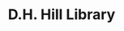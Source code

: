 ---
events:
- building: D.H. Hill Library
  categories: dh-hill-library
  description: The first Pan Afrikan Festival began on March 22 of that year and continued
    until April 2. The festival featured lectures by C. T. Vivian and other speakers,
    as well as musical performances. The Pan Afrikan Festival has been an annual event
    at NC State since then.
  event_decade: '1970'
  event_id: '12'
  excerpt: The first Pan Afrikan Festival began on March 22 of that year and continued
    until April 2. The festival featured lectures by C. T. Vivian and other speakers,
    as well as musical performances. The Pan Afrikan Festival has been an annual event
    at NC State since then.
  image id (orig): ua023_025-002-bx0004-003-007
  image_caption: Dancers at Pan-African festival
  image_id: ua023_025-002-bx0004-003-007
  image_link: https://d.lib.ncsu.edu/collections/catalog/ua023_025-002-bx0004-003-007
  start_date: 03/01/1971
  title: Pan Afrikan Festival
  year: '1971'
- building: D.H. Hill Library
  categories: dh-hill-library
  description: The Collection Management Department was established in the library,
    with Margaret Hunt as its first head. Hunt had been one of the first African American
    librarians hired during the 1970s.
  event_decade: '1990'
  event_id: '28'
  excerpt: The Collection Management Department was established in the library, with
    Margaret Hunt as its first head. Hunt had been one of the first African American
    librarians hired during the 1970s.
  image id (orig): '0003311'
  image_caption: D. H. Hill Jr. Library's new bookstack, North Carolina State University.
  image_id: '0003311'
  image_link: https://d.lib.ncsu.edu/collections/catalog/0003311
  start_date: 01/01/1990
  title: Collection Management Department established
  year: '1990'
- building: D.H. Hill Library
  categories: dh-hill-library
  description: William V. Frazier was hired as the first African American in a professional
    librarian position.
  event_decade: '1970'
  event_id: '77'
  excerpt: William V. Frazier was hired as the first African American in a professional
    librarian position.
  image id (orig): 0003309
  image_caption: D. H. Hill Jr. Library, aerial view
  image_id: 0003309
  image_link: https://d.lib.ncsu.edu/collections/catalog/0003309
  redirect_from: /events/23/index.html
  start_date: 01/01/1970
  title: First African American Librarian
  year: '1970'
- audio_id: sa-rwb-010
  building: D.H. Hill Library
  categories: dh-hill-library
  description: Eric Moore became the first African American Student Senate President.
  event_decade: '1960'
  event_id: '79'
  excerpt: Eric Moore became the first African American Student Senate President.
  image id (orig): 0004840
  image_caption: Chancellor John T. Caldwell posing with North Carolina State University
    student government officials, including Eric N. Moore, at Memorial Bell Tower
  image_id: 0004840
  image_link: https://d.lib.ncsu.edu/collections/catalog/0004840
  redirect_from: /events/21/index.html
  start_date: 4/1/1969
  title: First African American Student Senate President
  year: '1969'
- audio_id: sa-rwb-006
  building: D.H. Hill Library
  categories: d.h.-hill-library
  description: Edward Walker was hired as a mail clerk, becoming the first full-time
    African American staff member of the library.
  event_decade: '1960'
  event_id: '89'
  excerpt: Edward Walker was hired as a mail clerk, becoming the first full-time African
    American staff member of the library.
  image id (orig): '0003271'
  image_caption: D. H. Hill Jr. Library
  image_id: '0003271'
  image_link: https://d.lib.ncsu.edu/collections/catalog/0003271
  redirect_from: /events/9/index.html
  start_date: 1/1/1962
  title: First Full-Time African American Library Staff Member
  year: '1962'
lat: '35.787601'
layout: post
leafleticon: /demostite/assets/leaflet/img/book.svg
lng: '-78.669998'
order: 8
permalink: places/dh-hill-library/
place: dh-hill-library
route:
  code: Ok
  routes:
  - distance: 278
    duration: 196.775
    geometry:
      coordinates:
      - - -78.669928
        - 35.787836
      - - -78.669893
        - 35.787916
      - - -78.669783
        - 35.787885
      - - -78.669611
        - 35.78784
      - - -78.669561
        - 35.787792
      - - -78.669543
        - 35.787779
      - - -78.669507
        - 35.787765
      - - -78.669473
        - 35.787755
      - - -78.669143
        - 35.787669
      - - -78.669087
        - 35.787656
      - - -78.669065
        - 35.787643
      - - -78.669065
        - 35.787623
      - - -78.669077
        - 35.787564
      - - -78.669096
        - 35.7875
      - - -78.669163
        - 35.787278
      - - -78.669187
        - 35.787205
      - - -78.669244
        - 35.787048
      - - -78.669345
        - 35.787059
      - - -78.669361
        - 35.787063
      - - -78.669384
        - 35.787072
      - - -78.669415
        - 35.787088
      - - -78.669454
        - 35.787114
      - - -78.669481
        - 35.787129
      - - -78.669511
        - 35.787137
      - - -78.66956
        - 35.787143
      - - -78.669594
        - 35.78715
      - - -78.669725
        - 35.787176
      - - -78.669779
        - 35.787189
      - - -78.670106
        - 35.787266
      - - -78.67036
        - 35.787325
      - - -78.670412
        - 35.787336
      - - -78.670458
        - 35.787345
      - - -78.670485
        - 35.787326
      type: LineString
    legs:
    - admins:
      - iso_3166_1: US
        iso_3166_1_alpha3: USA
      distance: 278
      duration: 196.775
      steps:
      - distance: 9
        driving_side: right
        duration: 6.338
        geometry:
          coordinates:
          - - -78.669928
            - 35.787836
          - - -78.669893
            - 35.787916
          type: LineString
        intersections:
        - admin_index: 0
          bearings:
          - 20
          entry:
          - true
          geometry_index: 0
          is_urban: true
          location:
          - -78.669928
          - 35.787836
          mapbox_streets_v8:
            class: service
          out: 0
        maneuver:
          bearing_after: 20
          bearing_before: 0
          instruction: Walk north.
          location:
          - -78.669928
          - 35.787836
          type: depart
        mode: walking
        name: ''
        weight: 6.338
      - distance: 150
        driving_side: right
        duration: 106.634
        geometry:
          coordinates:
          - - -78.669893
            - 35.787916
          - - -78.669783
            - 35.787885
          - - -78.669611
            - 35.78784
          - - -78.669561
            - 35.787792
          - - -78.669543
            - 35.787779
          - - -78.669507
            - 35.787765
          - - -78.669473
            - 35.787755
          - - -78.669143
            - 35.787669
          - - -78.669087
            - 35.787656
          - - -78.669065
            - 35.787643
          - - -78.669065
            - 35.787623
          - - -78.669077
            - 35.787564
          - - -78.669096
            - 35.7875
          - - -78.669163
            - 35.787278
          - - -78.669187
            - 35.787205
          - - -78.669244
            - 35.787048
          type: LineString
        intersections:
        - admin_index: 0
          bearings:
          - 109
          - 200
          duration: 57.746
          entry:
          - true
          - false
          geometry_index: 1
          in: 1
          is_urban: true
          location:
          - -78.669893
          - 35.787916
          mapbox_streets_v8:
            class: service
          out: 0
          weight: 57.746
        - admin_index: 0
          bearings:
          - 187
          - 293
          duration: 11.268
          entry:
          - true
          - false
          geometry_index: 10
          in: 1
          is_urban: true
          location:
          - -78.669065
          - 35.787643
          mapbox_streets_v8:
            class: service
          out: 0
          weight: 11.268
        - admin_index: 0
          bearings:
          - 13
          - 194
          duration: 23.944
          entry:
          - false
          - true
          geometry_index: 13
          in: 0
          is_urban: true
          location:
          - -78.669096
          - 35.7875
          mapbox_streets_v8:
            class: service
          out: 1
          weight: 23.944
        - admin_index: 0
          bearings:
          - 15
          - 196
          entry:
          - false
          - true
          geometry_index: 15
          in: 0
          is_urban: true
          location:
          - -78.669187
          - 35.787205
          mapbox_streets_v8:
            class: service
          out: 1
          turn_duration: 1
          turn_weight: 1
        maneuver:
          bearing_after: 109
          bearing_before: 20
          instruction: Turn right onto the walkway.
          location:
          - -78.669893
          - 35.787916
          modifier: right
          type: turn
        mode: walking
        name: ''
        weight: 106.634
      - distance: 51
        driving_side: right
        duration: 35.915
        geometry:
          coordinates:
          - - -78.669244
            - 35.787048
          - - -78.669345
            - 35.787059
          - - -78.669361
            - 35.787063
          - - -78.669384
            - 35.787072
          - - -78.669415
            - 35.787088
          - - -78.669454
            - 35.787114
          - - -78.669481
            - 35.787129
          - - -78.669511
            - 35.787137
          - - -78.66956
            - 35.787143
          - - -78.669594
            - 35.78715
          - - -78.669725
            - 35.787176
          - - -78.669779
            - 35.787189
          type: LineString
        intersections:
        - admin_index: 0
          bearings:
          - 16
          - 278
          duration: 21.831
          entry:
          - false
          - true
          geometry_index: 16
          in: 0
          is_urban: true
          location:
          - -78.669244
          - 35.787048
          mapbox_streets_v8:
            class: service
          out: 1
          weight: 21.831
        - admin_index: 0
          bearings:
          - 103
          - 284
          duration: 2.113
          entry:
          - false
          - true
          geometry_index: 24
          in: 0
          is_urban: true
          location:
          - -78.66956
          - 35.787143
          mapbox_streets_v8:
            class: service
          out: 1
          weight: 2.113
        - admin_index: 0
          bearings:
          - 104
          - 284
          duration: 8.451
          entry:
          - false
          - true
          geometry_index: 25
          in: 0
          is_urban: true
          location:
          - -78.669594
          - 35.78715
          mapbox_streets_v8:
            class: service
          out: 1
          weight: 8.451
        - admin_index: 0
          bearings:
          - 104
          - 287
          entry:
          - false
          - true
          geometry_index: 26
          in: 0
          is_urban: true
          location:
          - -78.669725
          - 35.787176
          mapbox_streets_v8:
            class: service
          out: 1
        maneuver:
          bearing_after: 278
          bearing_before: 196
          instruction: Turn right onto the walkway.
          location:
          - -78.669244
          - 35.787048
          modifier: right
          type: turn
        mode: walking
        name: ''
        weight: 35.915
      - distance: 55
        driving_side: right
        duration: 38.732
        geometry:
          coordinates:
          - - -78.669779
            - 35.787189
          - - -78.670106
            - 35.787266
          - - -78.67036
            - 35.787325
          type: LineString
        intersections:
        - admin_index: 0
          bearings:
          - 107
          - 286
          entry:
          - false
          - true
          geometry_index: 27
          in: 0
          is_urban: true
          location:
          - -78.669779
          - 35.787189
          mapbox_streets_v8:
            class: service
          out: 1
        maneuver:
          bearing_after: 286
          bearing_before: 287
          instruction: Keep right to take the walkway.
          location:
          - -78.669779
          - 35.787189
          modifier: slight right
          type: fork
        mode: walking
        name: ''
        weight: 38.732
      - distance: 5
        driving_side: right
        duration: 3.521
        geometry:
          coordinates:
          - - -78.67036
            - 35.787325
          - - -78.670412
            - 35.787336
          type: LineString
        intersections:
        - admin_index: 0
          bearings:
          - 106
          - 285
          entry:
          - false
          - true
          geometry_index: 29
          in: 0
          is_urban: true
          location:
          - -78.67036
          - 35.787325
          mapbox_streets_v8:
            class: service
          out: 1
          turn_weight: 30
        maneuver:
          bearing_after: 285
          bearing_before: 286
          instruction: Continue.
          location:
          - -78.67036
          - 35.787325
          modifier: straight
          type: new name
        mode: walking
        name: ''
        weight: 33.521
      - distance: 8
        driving_side: right
        duration: 5.634
        geometry:
          coordinates:
          - - -78.670412
            - 35.787336
          - - -78.670458
            - 35.787345
          - - -78.670485
            - 35.787326
          type: LineString
        intersections:
        - admin_index: 0
          bearings:
          - 105
          - 260
          entry:
          - false
          - true
          geometry_index: 30
          in: 0
          is_urban: true
          location:
          - -78.670412
          - 35.787336
          mapbox_streets_v8:
            class: service
          out: 1
        maneuver:
          bearing_after: 260
          bearing_before: 285
          instruction: Continue on the walkway.
          location:
          - -78.670412
          - 35.787336
          modifier: straight
          type: new name
        mode: walking
        name: ''
        weight: 5.634
      - distance: 0
        driving_side: right
        duration: 0
        geometry:
          coordinates:
          - - -78.670485
            - 35.787326
          - - -78.670485
            - 35.787326
          type: LineString
        intersections:
        - admin_index: 0
          bearings:
          - 80
          entry:
          - true
          geometry_index: 32
          in: 0
          location:
          - -78.670485
          - 35.787326
        maneuver:
          bearing_after: 0
          bearing_before: 260
          instruction: You have arrived at your destination.
          location:
          - -78.670485
          - 35.787326
          type: arrive
        mode: walking
        name: ''
        weight: 0
      summary: ''
      weight: 226.775
    weight: 226.775
    weight_name: pedestrian
  waypoints:
  - distance: 26.913
    location:
    - -78.669928
    - 35.787836
    name: ''
  - distance: 28.982
    location:
    - -78.670485
    - 35.787326
    name: ''
title: D.H. Hill Library

---
